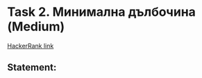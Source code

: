 # Task 2. Минимална дълбочина (Medium)

[HackerRank link](<https://www.hackerrank.com/contests/sda-hw-13-2022/challenges/challenge-2806>)

## Statement:

<!-- TODO -->
